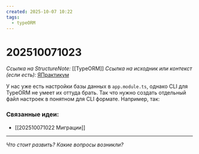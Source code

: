 ```yaml
---
created: 2025-10-07 10:22
tags:
  - typeORM
---
```

# 202510071023
*Ссылка на StructureNote:* [[TypeORM]]
*Ссылка на исходник или контекст (если есть):* [ЯПрактикум](https://practicum.yandex.ru/learn/backend-nodejs/courses/a4214ab0-2146-4152-b90e-651bf4c7ca5e/sprints/564244/topics/104f2765-a9c9-4617-8a5e-f21b675cf9b3/lessons/1a33d1dc-5929-45e0-98a4-01974cd651dc/)

У нас уже есть настройки базы данных в `app.module.ts`, однако CLI для TypeORM не умеет их оттуда брать. Так что нужно создать отдельный файл настроек в понятном для CLI формате. Например, так:
### Связанные идеи:
* [[202510071022 Миграции]]
---

*Что стоит развить? Какие вопросы возникли?*